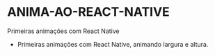 # ANIMA-AO-REACT-NATIVE
Primeiras animações com React Native

- Primeiras animações com React Native, animando largura e altura.
